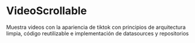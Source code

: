 # VideoScrollable
Muestra videos con la apariencia de tiktok con principios de arquitectura limpia, código reutilizable e implementación de datasources y repositorios
